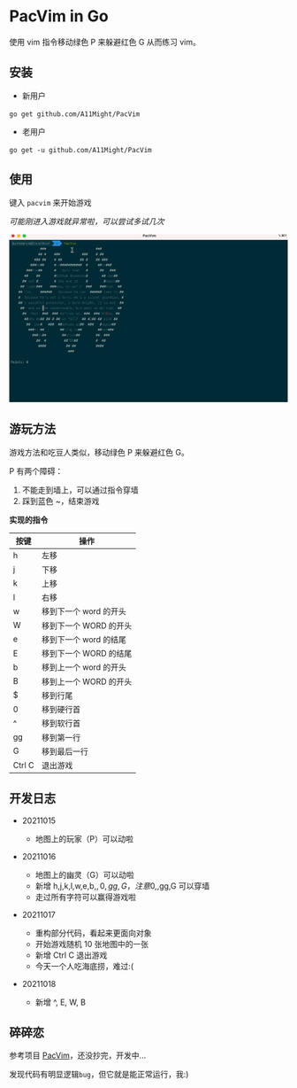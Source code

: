 # PacVim in Go

使用 vim 指令移动绿色 P 来躲避红色 G 从而练习 vim。

## 安装

- 新用户

`go get github.com/A11Might/PacVim`

- 老用户

`go get -u github.com/A11Might/PacVim`

## 使用

键入 `pacvim` 来开始游戏

*可能刚进入游戏就异常啦，可以尝试多试几次*

![typer](assets/PacVim.gif?raw=true)

## 游玩方法

游戏方法和吃豆人类似，移动绿色 P 来躲避红色 G。

P 有两个障碍：
1. 不能走到墙上，可以通过指令穿墙
2. 踩到蓝色 ~，结束游戏

**实现的指令**

| 按键 | 操作 |
| --- | --- |
| h   | 左移 |
| j   | 下移 |
| k   | 上移 |
| l   | 右移 |
| w   | 移到下一个 word 的开头 |
| W   | 移到下一个 WORD 的开头 |
| e   | 移到下一个 word 的结尾 |
| E   | 移到下一个 WORD 的结尾 |
| b   | 移到上一个 word 的开头 |
| B   | 移到上一个 WORD 的开头 |
| $   | 移到行尾 |
| 0   | 移到硬行首 |
| ^   | 移到软行首 |
| gg  | 移到第一行 |
| G   | 移到最后一行 |
| Ctrl C | 退出游戏 |

## 开发日志

- 20211015 
  - 地图上的玩家（P）可以动啦

- 20211016 
  - 地图上的幽灵（G）可以动啦
  - 新增 h,j,k,l,w,e,b,$,0,gg,G，注意 0,$,gg,G 可以穿墙
  - 走过所有字符可以赢得游戏啦

- 20211017 
  - 重构部分代码，看起来更面向对象
  - 开始游戏随机 10 张地图中的一张
  - 新增 Ctrl C 退出游戏
  - 今天一个人吃海底捞，难过:(

- 20211018
  - 新增 ^, E, W, B 

## 碎碎恋

参考项目 [PacVim](https://github.com/jmoon018/PacVim)，还没抄完，开发中...

发现代码有明显逻辑`bug`，但它就是能正常运行，我:)